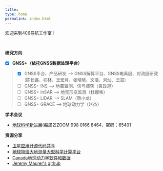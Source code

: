 ```yaml
---
title: 
type: home
permalink: index.html
---
```

欢迎来到406导航工作室！

</br>

**研究方向** 
- [x] **GNSS+（依托GNSS数据处理平台）**
>   - [x] GNSS平台、产品研发 --> GNSS解算平台、GNSS电离层、对流层研究(陈长鑫、程林、王宏月、张晴晴、文浩、刘灿、王震)
>   - [ ] GNSS+ INS --> 地震监测、信号捕获（袁政道）
>   - [ ] GNSS+ InSAR --> 地壳形变监测（杜娜格）
>   - [ ] GNSS+ LiDAR --> SLAM（蔡小龙）
>   - [ ] GNSS+ GRACE --> 地球动力学（赵杰）


**学术会议** 
* [地球科学新进展](http://www.sklgp.cdut.edu.cn/info/1026/6022.htm)(每周2)ZOOM:998 0166 8464，密码：65401


**资源分享**
* [卫星应用开源代码共享](https://www.esa.int/Enabling_Support/Space_Engineering_Technology/Radio_Frequency_Systems/Open_Source_Software_Resources_for_Space_Downstream_Applications)
* [地球物理大地测量大型科学计算平台](https://www.zcyphygeodesy.com)
* [Canada地球动力学软件和数据](https://www.nrcan.gc.ca/maps-tools-and-publications/geodetic-reference-systems/data/10923)
* [Jeremy Maurer's github](https://github.com/jlmaurer?tab=repositories)

</br>

